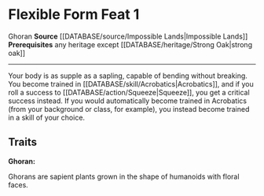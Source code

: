 ﻿---
feat: Flexible Form
id: '3945'
level: '1'
name: Flexible Form
prerequisite: any heritage except [[DATABASE/heritage/Strong Oak|strong oak]]
rarity: Common
source: '[[DATABASE/source/Impossible Lands|Impossible Lands]]'
trait:
- '[[DATABASE/trait/Ghoran|Ghoran]]'
type: Feat

---
# Flexible Form <span class="item-type">Feat 1</span>

<span class="item-trait">Ghoran</span>
**Source** [[DATABASE/source/Impossible Lands|Impossible Lands]]
**Prerequisites** any heritage except [[DATABASE/heritage/Strong Oak|strong oak]]

---
Your body is as supple as a sapling, capable of bending without breaking. You become trained in [[DATABASE/skill/Acrobatics|Acrobatics]], and if you roll a success to [[DATABASE/action/Squeeze|Squeeze]], you get a critical success instead. If you would automatically become trained in Acrobatics (from your background or class, for example), you instead become trained in a skill of your choice.

## Traits

**Ghoran:**

Ghorans are sapient plants grown in the shape of humanoids with floral faces.
